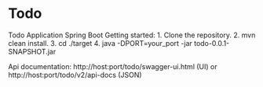 # Todo
Todo Application Spring Boot
Getting started:
    1. Clone the repository.
    2. mvn clean install.
    3. cd ./target
    4. java -DPORT=your_port -jar todo-0.0.1-SNAPSHOT.jar
   
   
Api documentation: 
http://host:port/todo/swagger-ui.html (UI) 
or 
http://host:port/todo/v2/api-docs (JSON)
 
